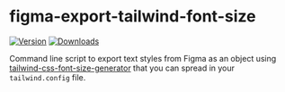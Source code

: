 # figma-export-tailwind-font-size

<a href="https://www.npmjs.com/package/figma-export-tailwind-font-size"><img src="https://badgen.net/npm/v/figma-export-tailwind-font-size" alt="Version"></a>
<a href="https://www.npmjs.com/package/figma-export-tailwind-font-size"><img src="https://badgen.net/npm/dm/figma-export-tailwind-font-size" alt="Downloads"></a>

Command line script to export text styles from Figma as an object using [tailwind-css-font-size-generator](https://www.figma.com/community/plugin/1396073275592897278/tailwind-css-font-size-generator) that you can spread in your `tailwind.config` file.

